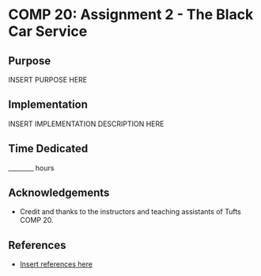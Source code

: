 # COMP 20: Assignment 2 - The Black Car Service

## Purpose
INSERT PURPOSE HERE

## Implementation
INSERT IMPLEMENTATION DESCRIPTION HERE

## Time Dedicated
________ hours
        
## Acknowledgements
* Credit and thanks to the instructors and teaching assistants of Tufts COMP 20.
    
## References
* [Insert references here](#)